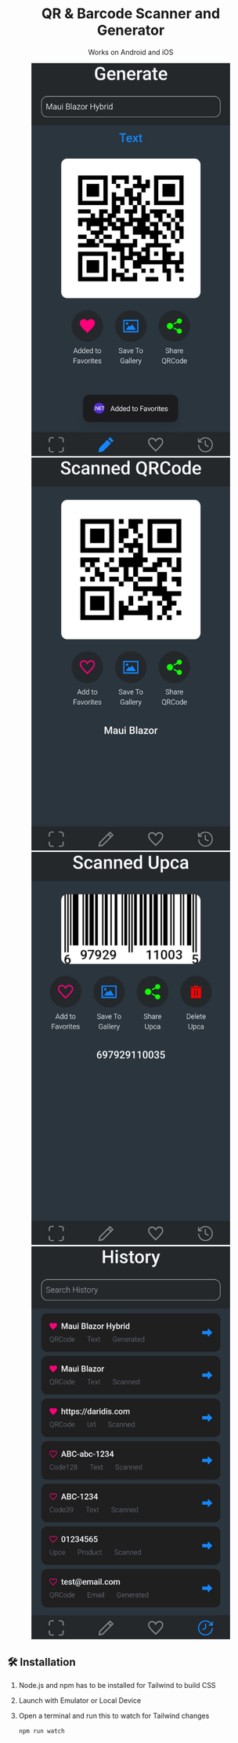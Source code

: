 <h1 align="center">
  QR & Barcode Scanner and Generator
</h1>

<p align="center">
  Works on Android and iOS
</p>

<div align="center">
  <img alt="Screenshot" height="800" src=https://github.com/nikosdaridis/qr-barcode-maui-blazor-hybrid/raw/main/Screenshot1.png>
  <img alt="Screenshot" height="800" src=https://github.com/nikosdaridis/qr-barcode-maui-blazor-hybrid/raw/main/Screenshot2.png>
  <img alt="Screenshot" height="800" src=https://github.com/nikosdaridis/qr-barcode-maui-blazor-hybrid/raw/main/Screenshot3.png>
  <img alt="Screenshot" height="800" src=https://github.com/nikosdaridis/qr-barcode-maui-blazor-hybrid/raw/main/Screenshot4.png>
</div>

## 🛠 Installation

1. Node.js and npm has to be installed for Tailwind to build CSS

2. Launch with Emulator or Local Device

3. Open a terminal and run this to watch for Tailwind changes

   ```sh
   npm run watch
   ```
